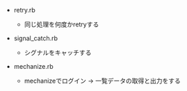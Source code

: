 - retry.rb
  - 同じ処理を何度かretryする

- signal_catch.rb
  - シグナルをキャッチする

- mechanize.rb
  - mechanizeでログイン -> 一覧データの取得と出力をする
